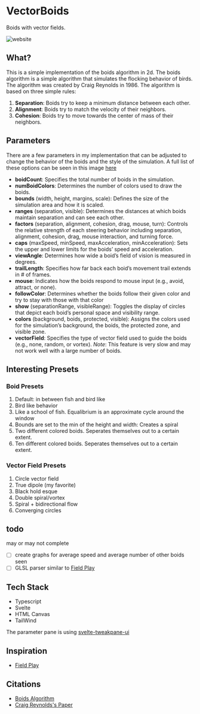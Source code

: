 # VectorBoids

Boids with vector fields.

![website](https://raw.githubusercontent.com/tcmmichaelb139/VectorBoids/refs/heads/main/static/website.png)

## What?

This is a simple implementation of the boids algorithm in 2d. The boids algorithm is a simple algorithm that simulates the flocking behavior of birds. The algorithm was created by Craig Reynolds in 1986. The algorithm is based on three simple rules:

1. **Separation**: Boids try to keep a minimum distance between each other.
2. **Alignment**: Boids try to match the velocity of their neighbors.
3. **Cohesion**: Boids try to move towards the center of mass of their neighbors.

## Parameters

There are a few parameters in my implementation that can be adjusted to change the behavior of the boids and the style of the simulation. A full list of these options can be seen in this image [here](./assets/options.png)

- **boidCount**: Specifies the total number of boids in the simulation.
- **numBoidColors**: Determines the number of colors used to draw the boids.
- **bounds** (width, height, margins, scale): Defines the size of the simulation area and how it is scaled.
- **ranges** (separation, visible): Determines the distances at which boids maintain separation and can see each other.
- **factors** (separation, alignment, cohesion, drag, mouse, turn): Controls the relative strength of each steering behavior including separation, alignment, cohesion, drag, mouse interaction, and turning force.
- **caps** (maxSpeed, minSpeed, maxAcceleration, minAcceleration): Sets the upper and lower limits for the boids’ speed and acceleration.
- **viewAngle**: Determines how wide a boid’s field of vision is measured in degrees.
- **trailLength**: Specifies how far back each boid’s movement trail extends in # of frames.
- **mouse**: Indicates how the boids respond to mouse input (e.g., avoid, attract, or none).
- **followColor**: Determines whether the boids follow their given color and try to stay with those with that color
- **show** (separationRange, visibleRange): Toggles the display of circles that depict each boid’s personal space and visibility range.
- **colors** (background, boids, protected, visible): Assigns the colors used for the simulation’s background, the boids, the protected zone, and visible zone.
- **vectorField**: Specifies the type of vector field used to guide the boids (e.g., none, random, or vortex). _Note_: This feature is very slow and may not work well with a large number of boids.

## Interesting Presets

### Boid Presets

1. Default: in between fish and bird like
2. Bird like behavior
3. Like a school of fish. Equalibrium is an approximate cycle around the window
4. Bounds are set to the min of the height and width: Creates a spiral
5. Two different colored boids. Seperates themselves out to a certain extent.
6. Ten different colored boids. Seperates themselves out to a certain extent.

### Vector Field Presets

1. Circle vector field
2. True dipole (my favorite)
3. Black hold esque
4. Double spiral/vortex
5. Spiral + bidirectional flow
6. Converging circles

## todo

may or may not complete

- [ ] create graphs for average speed and average number of other boids seen
- [ ] GLSL parser similar to [Field Play](https://anvaka.github.io/fieldplay)

## Tech Stack

- Typescript
- Svelte
- HTML Canvas
- TailWind

The parameter pane is using [svelte-tweakpane-ui](https://github.com/kitschpatrol/svelte-tweakpane-ui)

## Inspiration

- [Field Play](https://anvaka.github.io/fieldplay)

## Citations

- [Boids Algorithm](https://en.wikipedia.org/wiki/Boids)
- [Craig Reynolds's Paper](https://dl.acm.org/doi/10.1145/37401.37406)
